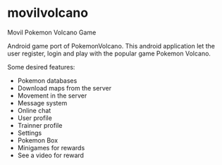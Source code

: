 # movilvolcano
Movil Pokemon Volcano Game

Android game port of PokemonVolcano.
This android application let the user register, login and play with the popular game Pokemon Volcano.

Some desired features:
- Pokemon databases
- Download maps from the server
- Movement in the server
- Message system
- Online chat
- User profile
- Trainner profile
- Settings
- Pokemon Box
- Minigames for rewards
- See a video for reward

